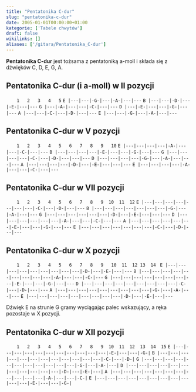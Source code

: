 ```yaml
---
title: "Pentatonika C-dur"
slug: "pentatonika-c-dur"
date: 2005-01-01T00:00:00+01:00
kategorie: ['Tabele chwytów']
draft: false
wikilinks: []
aliases: ['/gitara/Pentatonika_C-dur']
---
```

**Pentatonika C-dur** jest tożsama z pentatoniką a-moll i składa się z
dźwięków C, D, E, G, A.

## Pentatonika C-dur (i a-moll) w II pozycji

`    1   2   3   4   5`
`E |---|---|-G-|---|-A-|---|---`
`B |---|---|-D-|---|-E-|---|---`
`G |---|-A-|---|---|-C-|---|---`
`D |---|-E-|---|---|-G-|---|---`
`A |---|---|-C-|---|-D-|---|---`
`E |---|---|-G-|---|-A-|---|---`

## Pentatonika C-dur w V pozycji

`    1   2   3   4   5   6   7   8   9   10`
`E |---|---|---|---|-A-|---|---|-C-|---|---`
`B |---|---|---|---|-E-|---|---|-G-|---|---`
`G |---|---|---|---|-C-|---|-D-|---|---|---`
`D |---|---|---|---|-G-|---|-A-|---|---|---`
`A |---|---|---|---|-D-|---|-E-|---|---|---`
`E |---|---|---|---|-A-|---|---|-C-|---|---`

## Pentatonika C-dur w VII pozycji

`    1   2   3   4   5   6   7   8   9  10  11  12`
`E |---|---|---|---|---|---|---|-C-|---|-D-|---|---`
`B |---|---|---|---|---|---|---|-G-|---|-A-|---|---`
`G |---|---|---|---|---|---|-D-|---|-E-|---|---|---`
`D |---|---|---|---|---|---|-A-|---|---|-C-|---|---`
`A |---|---|---|---|---|---|-E-|---|---|-G-|---|---`
`E |---|---|---|---|---|---|---|-C-|---|-D-|---|---`

## Pentatonika C-dur w X pozycji

`    1   2   3   4   5   6   7   8   9   10  11  12 13  14 `
`E |---|---|---|---|---|---|---|---|---|-D-|---|-E-|---|---`
`B |---|---|---|---|---|---|---|---|---|-A-|---|---|-C-|---`
`G |---|---|---|---|---|---|---|---|-E-|---|---|-G-|---|---`
`D |---|---|---|---|---|---|---|---|---|-C-|---|-D-|---|---`
`A |---|---|---|---|---|---|---|---|---|-G-|---|-A-|---|---`
`E |---|---|---|---|---|---|---|---|---|-D-|---|-E-|---|---`

Dźwięk E na strunie G gramy wyciągając palec wskazujący, a ręka
pozostaje w X pozycji.

## Pentatonika C-dur w XII pozycji

`    1   2   3   4   5   6   7   8   9  10  11  12  13  14  15`
`E |---|---|---|---|---|---|---|---|---|---|---|-E-|---|---|-G-|`
`B |---|---|---|---|---|---|---|---|---|---|---|---|-C-|---|-D-|`
`G |---|---|---|---|---|---|---|---|---|---|---|-G-|---|-A-|---|`
`D |---|---|---|---|---|---|---|---|---|---|---|-D-|---|-E-|---|`
`A |---|---|---|---|---|---|---|---|---|---|---|-A-|---|---|-C-|`
`E |---|---|---|---|---|---|---|---|---|---|---|-E-|---|---|-G-|`

